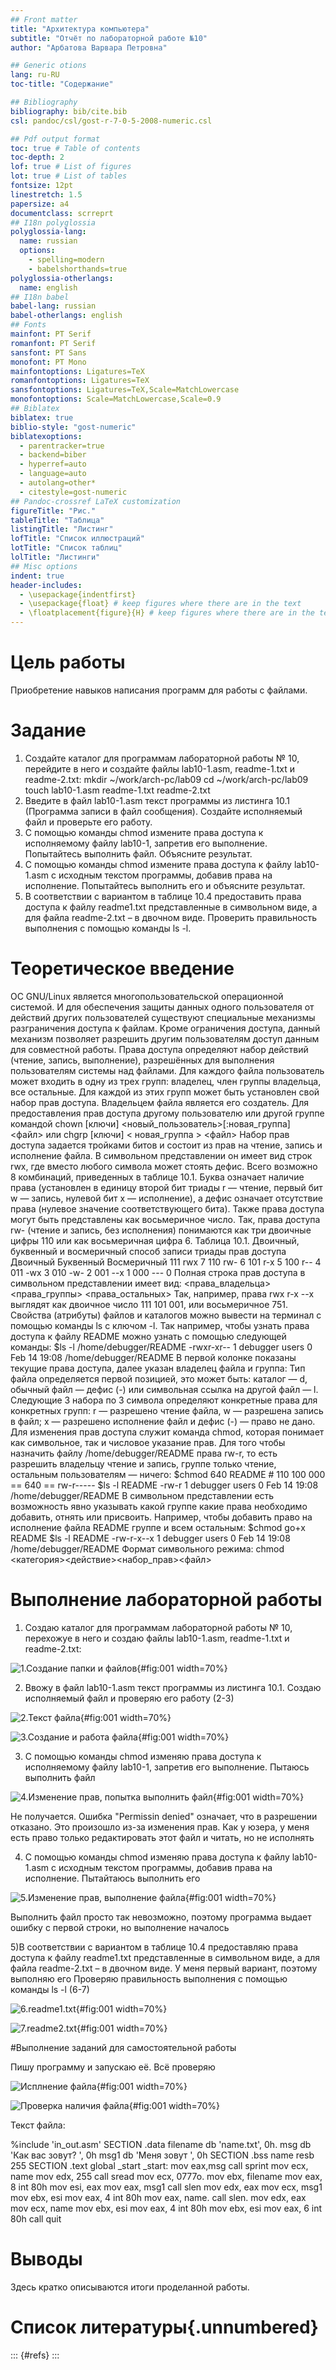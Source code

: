 ```yaml
---
## Front matter
title: "Архитектура компьютера"
subtitle: "Отчёт по лабораторной работе №10"
author: "Арбатова Варвара Петровна"

## Generic otions
lang: ru-RU
toc-title: "Содержание"

## Bibliography
bibliography: bib/cite.bib
csl: pandoc/csl/gost-r-7-0-5-2008-numeric.csl

## Pdf output format
toc: true # Table of contents
toc-depth: 2
lof: true # List of figures
lot: true # List of tables
fontsize: 12pt
linestretch: 1.5
papersize: a4
documentclass: scrreprt
## I18n polyglossia
polyglossia-lang:
  name: russian
  options:
	- spelling=modern
	- babelshorthands=true
polyglossia-otherlangs:
  name: english
## I18n babel
babel-lang: russian
babel-otherlangs: english
## Fonts
mainfont: PT Serif
romanfont: PT Serif
sansfont: PT Sans
monofont: PT Mono
mainfontoptions: Ligatures=TeX
romanfontoptions: Ligatures=TeX
sansfontoptions: Ligatures=TeX,Scale=MatchLowercase
monofontoptions: Scale=MatchLowercase,Scale=0.9
## Biblatex
biblatex: true
biblio-style: "gost-numeric"
biblatexoptions:
  - parentracker=true
  - backend=biber
  - hyperref=auto
  - language=auto
  - autolang=other*
  - citestyle=gost-numeric
## Pandoc-crossref LaTeX customization
figureTitle: "Рис."
tableTitle: "Таблица"
listingTitle: "Листинг"
lofTitle: "Список иллюстраций"
lotTitle: "Список таблиц"
lolTitle: "Листинги"
## Misc options
indent: true
header-includes:
  - \usepackage{indentfirst}
  - \usepackage{float} # keep figures where there are in the text
  - \floatplacement{figure}{H} # keep figures where there are in the text
---
```


# Цель работы

Приобретение навыков написания программ для работы с файлами.

# Задание

1. Создайте каталог для программам лабораторной работы № 10, перейдите в него и
создайте файлы lab10-1.asm, readme-1.txt и readme-2.txt:
mkdir ~/work/arch-pc/lab09
cd ~/work/arch-pc/lab09
touch lab10-1.asm readme-1.txt readme-2.txt
2. Введите в файл lab10-1.asm текст программы из листинга 10.1 (Программа записи в
файл сообщения). Создайте исполняемый файл и проверьте его работу.
3. С помощью команды chmod измените права доступа к исполняемому файлу lab10-1,
запретив его выполнение. Попытайтесь выполнить файл. Объясните результат.
4. С помощью команды chmod измените права доступа к файлу lab10-1.asm с исходным
текстом программы, добавив права на исполнение. Попытайтесь выполнить его и
объясните результат.
5. В соответствии с вариантом в таблице 10.4 предоставить права доступа к файлу readme1.txt представленные в символьном виде, а для файла readme-2.txt – в двочном виде.
Проверить правильность выполнения с помощью команды ls -l.

# Теоретическое введение

ОС GNU/Linux является многопользовательской операционной системой. И для обеспечения защиты данных одного пользователя от действий других пользователей существуют
специальные механизмы разграничения доступа к файлам. Кроме ограничения доступа, данный механизм позволяет разрешить другим пользователям доступ данным для совместной
работы.
Права доступа определяют набор действий (чтение, запись, выполнение), разрешённых
для выполнения пользователям системы над файлами. Для каждого файла пользователь
может входить в одну из трех групп: владелец, член группы владельца, все остальные. Для
каждой из этих групп может быть установлен свой набор прав доступа. Владельцем файла
является его создатель. Для предоставления прав доступа другому пользователю или другой
группе командой
chown [ключи] <новый_пользователь>[:новая_группа] <файл>
или
chgrp [ключи] < новая_группа > <файл>
Набор прав доступа задается тройками битов и состоит из прав на чтение, запись и исполнение файла. В символьном представлении он имеет вид строк rwx, где вместо любого
символа может стоять дефис. Всего возможно 8 комбинаций, приведенных в таблице 10.1.
Буква означает наличие права (установлен в единицу второй бит триады r — чтение, первый
бит w — запись, нулевой бит х — исполнение), а дефис означает отсутствие права (нулевое
значение соответствующего бита). Также права доступа могут быть представлены как восьмеричное число. Так, права доступа rw- (чтение и запись, без исполнения) понимаются как
три двоичные цифры 110 или как восьмеричная цифра 6.
Таблица 10.1. Двоичный, буквенный и восмеричный способ записи триады прав доступа
Двоичный Буквенный Восмеричный
111 rwx 7
110 rw- 6
101 r-x 5
100 r-- 4
011 -wx 3
010 -w- 2
001 --x 1
000 --- 0
Полная строка прав доступа в символьном представлении имеет вид:
<права_владельца> <права_группы> <права_остальных>
Так, например, права rwx r-x --x выглядят как двоичное число 111 101 001, или восьмеричное 751.
Свойства (атрибуты) файлов и каталогов можно вывести на терминал с помощью команды
ls с ключом -l. Так например, чтобы узнать права доступа к файлу README можно узнать с
помощью следующей команды:
$ls -l /home/debugger/README
-rwxr-xr-- 1 debugger users 0 Feb 14 19:08 /home/debugger/README
В первой колонке показаны текущие права доступа, далее указан владелец файла и группа:
Тип файла определяется первой позицией, это может быть: каталог — d, обычный файл
— дефис (-) или символьная ссылка на другой файл — l. Следующие 3 набора по 3 символа
определяют конкретные права для конкретных групп: r — разрешено чтение файла, w —
разрешена запись в файл; x — разрешено исполнение файл и дефис (-) — право не дано.
Для изменения прав доступа служит команда chmod, которая понимает как символьное,
так и числовое указание прав. Для того чтобы назначить файлу /home/debugger/README
права rw-r, то есть разрешить владельцу чтение и запись, группе только чтение, остальным
пользователям — ничего:
$chmod 640 README # 110 100 000 == 640 == rw-r-----
$ls -l README
-rw-r 1 debugger users 0 Feb 14 19:08 /home/debugger/README
В символьном представлении есть возможность явно указывать какой группе какие права
необходимо добавить, отнять или присвоить. Например, чтобы добавить право на исполнение файла README группе и всем остальным:
$chmod go+x README
$ls -l README
-rw-r-x--x 1 debugger users 0 Feb 14 19:08 /home/debugger/README
Формат символьного режима:
chmod <категория><действие><набор_прав><файл>

# Выполнение лабораторной работы

1) Создаю каталог для программам лабораторной работы № 10, перехожуе в него и
создаю файлы lab10-1.asm, readme-1.txt и readme-2.txt:

![1.Создание папки и файлов](image/1.jpg){#fig:001 width=70%}

2) Ввожу в файл lab10-1.asm текст программы из листинга 10.1. Создаю исполняемый файл и проверяю его работу (2-3)

![2.Текст файла](image/2.jpg){#fig:001 width=70%}

![3.Создание и работа файла](image/3.jpg){#fig:001 width=70%}

3) С помощью команды chmod изменяю права доступа к исполняемому файлу lab10-1,
запретив его выполнение. Пытаюсь выполнить файл 

![4.Изменение прав, попытка выполнить файл](image/4.jpg){#fig:001 width=70%}

Не получается. Ошибка "Permissin denied" означает, что в разрешении отказано. Это произошло из-за изменения прав. Как у юзера, у меня есть право только редактировать этот файл и читать, но не исполнять

4) С помощью команды chmod изменяю права доступа к файлу lab10-1.asm с исходным
текстом программы, добавив права на исполнение. Пытайтаюсь выполнить его

![5.Изменение прав, выполнение файла](image/5.jpg){#fig:001 width=70%}

Выполнить файл просто так невозможно, поэтому программа выдает ошибку с первой строки, но выполнение началось

5)В соответствии с вариантом в таблице 10.4 предоставляю права доступа к файлу readme1.txt представленные в символьном виде, а для файла readme-2.txt – в двочном виде. У меня первый вариант, поэтому выполняю его
Проверяю правильность выполнения с помощью команды ls -l (6-7)

![6.readme1.txt](image/6.jpg){#fig:001 width=70%}

![7.readme2.txt](image/7.jpg){#fig:001 width=70%}

#Выполнение заданий для самостоятельной работы

Пишу программу и запускаю её. Всё проверяю

![Исплнение файла](image/8.jpg){#fig:001 width=70%}

![Проверка наличия файла](image/9.jpg){#fig:001 width=70%}

Текст файла:

%include 'in_out.asm'
SECTION .data
filename db 'name.txt', 0h.
msg db 'Как вас зовут? ', 0h
msg1 db 'Меня зовут ', 0h
SECTION .bss
name resb 255
SECTION .text
global _start
_start:
mov eax,msg
call sprint
mov ecx, name
mov edx, 255
call sread
mov ecx, 0777o.
mov ebx, filename
mov eax, 8
int 80h
mov esi, eax
mov eax, msg1
call slen
mov edx, eax
mov ecx, msg1
mov ebx, esi
mov eax, 4
int 80h
mov eax, name.
call slen.
mov edx, eax
mov ecx, name
mov ebx, esi
mov eax, 4
int 80h
mov ebx, esi
mov eax, 6
int 80h
call quit

# Выводы

Здесь кратко описываются итоги проделанной работы.

# Список литературы{.unnumbered}

::: {#refs}
:::





